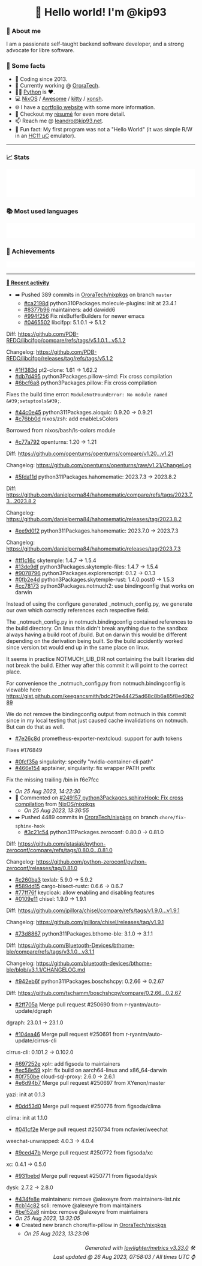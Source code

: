 <!-- README template, populated using this action:
     https://github.com/kip93/kip93/blob/main/.github/workflows/readme.yml. -->

<h1 align="center">👋 Hello world! I'm @kip93</h1> <!-- LOGIN => username -->

### 👤 About me

I am a passionate self-taught backend software developer, and a strong advocate for libre software.


### 💬 Some facts

* 📅 Coding since 2013.
* 💼 Currently working @ [OroraTech](https://ororatech.com/).
* 👨‍💻 [Python](https://github.com/search?q=user%3Akip93&l=python) is ❤️. <!-- LOGIN => username -->
* 💻 [NixOS](https://github.com/NixOS/) /
     [Awesome](https://github.com/awesomeWM/) /
     [kitty](https://github.com/kovidgoyal/kitty/) /
     [xonsh](https://github.com/xonsh/).
* 🌐 I have a [portfolio website](https://kip93.net/) with some more information.
* 📝 Checkout my [résumé](https://kip93.net/resume/) for even more detail.
* 📫 Reach me @ [leandro@kip93.net](mailto:leandro@kip93.net).
* 🎲 Fun fact: My first program was not a "Hello World" (it was simple R/W in an [HC11 µC](https://en.wikipedia.org/wiki/68HC11) emulator).


-----------------------------------------------------------------------------------------------------------------------


### 📈 Stats

![](./stats.svg)


### 📚 Most used languages <!-- by percentage, in decreasing order -->

![](./languages.svg)


### 🏅 Achievements

![](./achievements.svg)


-----------------------------------------------------------------------------------------------------------------------


**[📰 Recent activity](https://github.com/kip93)**
* ➡️ Pushed 389 commits in [OroraTech/nixpkgs](https://github.com/OroraTech/nixpkgs) on branch `master`
  * [#ca2198d](https://github.com/OroraTech/nixpkgs/commit/ca2198d) python310Packages.molecule-plugins: init at 23.4.1
  * [#8377b96](https://github.com/OroraTech/nixpkgs/commit/8377b96) maintainers: add dawidd6
  * [#994f256](https://github.com/OroraTech/nixpkgs/commit/994f256) Fix nixBufferBuilders for newer emacs
  * [#0465502](https://github.com/OroraTech/nixpkgs/commit/0465502) libcifpp: 5.1.0.1 -&gt; 5.1.2

Diff: https://github.com/PDB-REDO/libcifpp/compare/refs/tags/v5.1.0.1...v5.1.2

Changelog: https://github.com/PDB-REDO/libcifpp/releases/tag/refs/tags/v5.1.2
  * [#1ff383d](https://github.com/OroraTech/nixpkgs/commit/1ff383d) pt2-clone: 1.61 -&gt; 1.62.2
  * [#db7d495](https://github.com/OroraTech/nixpkgs/commit/db7d495) python3Packages.pillow-simd: Fix cross compilation
  * [#6bcf6a8](https://github.com/OroraTech/nixpkgs/commit/6bcf6a8) python3Packages.pillow: Fix cross compilation

Fixes the build time error:
`ModuleNotFoundError: No module named &#39;setuptools&#39;`.
  * [#44c0e45](https://github.com/OroraTech/nixpkgs/commit/44c0e45) python311Packages.aioquic: 0.9.20 -&gt; 0.9.21
  * [#c76bb0d](https://github.com/OroraTech/nixpkgs/commit/c76bb0d) nixos/zsh: add enableLsColors

Borrowed from nixos/bash/ls-colors module
  * [#c77a792](https://github.com/OroraTech/nixpkgs/commit/c77a792) openturns: 1.20 -&gt; 1.21

Diff: https://github.com/openturns/openturns/compare/v1.20...v1.21

Changelog: https://github.com/openturns/openturns/raw/v1.21/ChangeLog
  * [#5fda11d](https://github.com/OroraTech/nixpkgs/commit/5fda11d) python311Packages.hahomematic: 2023.7.3 -&gt; 2023.8.2

Diff: https://github.com/danielperna84/hahomematic/compare/refs/tags/2023.7.3...2023.8.2

Changelog: https://github.com/danielperna84/hahomematic/releases/tag/2023.8.2
  * [#ee9d0f2](https://github.com/OroraTech/nixpkgs/commit/ee9d0f2) python311Packages.hahomematic: 2023.7.0 -&gt; 2023.7.3

Changelog: https://github.com/danielperna84/hahomematic/releases/tag/2023.7.3
  * [#ff1c16c](https://github.com/OroraTech/nixpkgs/commit/ff1c16c) skytemple: 1.4.7 -&gt; 1.5.4
  * [#13de9df](https://github.com/OroraTech/nixpkgs/commit/13de9df) python3Packages.skytemple-files: 1.4.7 -&gt; 1.5.4
  * [#9078796](https://github.com/OroraTech/nixpkgs/commit/9078796) python3Packages.explorerscript: 0.1.2 -&gt; 0.1.3
  * [#0fb2e4d](https://github.com/OroraTech/nixpkgs/commit/0fb2e4d) python3Packages.skytemple-rust: 1.4.0.post0 -&gt; 1.5.3
  * [#cc78173](https://github.com/OroraTech/nixpkgs/commit/cc78173) python3Packages.notmuch2: use bindingconfig that works on darwin

Instead of using the configure generated _notmuch_config.py, we generate
our own which correctly references each respective field.

The _notmuch_config.py in notmuch.bindingconfig contained references to
the build directory. On linux this didn&#39;t break anything due to the
sandbox always having a build root of /build. But on darwin this would
be different depending on the derivation being built. So the build
accidently worked since version.txt would end up in the same place on
linux.

It seems in practice NOTMUCH_LIB_DIR not containing the built libraries
did not break the build. Either way after this commit it will point to
the correct place.

For convenience the _notmuch_config.py from notmuch.bindingconfig is
viewable here
https://gist.github.com/keegancsmith/bdc2f0e44425ad68c8b6a85f8ed0b289

We do not remove the bindingconfig output from notmuch in this commit
since in my local testing that just caused cache invalidations on
notmuch. But can do that as well.
  * [#7e26c8d](https://github.com/OroraTech/nixpkgs/commit/7e26c8d) prometheus-exporter-nextcloud: support for auth tokens

Fixes #176849
  * [#0fcf35a](https://github.com/OroraTech/nixpkgs/commit/0fcf35a) singularity: specify &#34;nvidia-container-cli path&#34;
  * [#466e154](https://github.com/OroraTech/nixpkgs/commit/466e154) apptainer, singularity: fix wrapper PATH prefix

Fix the missing trailing /bin in f6e7fcc
  * *On 25 Aug 2023, 14:22:30*
* 💬 Commented on [#249157 python3Packages.sphinxHook: Fix cross compilation](https://github.com/NixOS/nixpkgs/issues/249157) from [NixOS/nixpkgs](https://github.com/NixOS/nixpkgs)
  * *On 25 Aug 2023, 13:36:55*
* ➡️ Pushed 4489 commits in [OroraTech/nixpkgs](https://github.com/OroraTech/nixpkgs) on branch `chore/fix-sphinx-hook`
  * [#3c21c54](https://github.com/OroraTech/nixpkgs/commit/3c21c54) python311Packages.zeroconf: 0.80.0 -&gt; 0.81.0

Diff: https://github.com/jstasiak/python-zeroconf/compare/refs/tags/0.80.0...0.81.0

Changelog: https://github.com/python-zeroconf/python-zeroconf/releases/tag/0.81.0
  * [#c260ba3](https://github.com/OroraTech/nixpkgs/commit/c260ba3) texlab: 5.9.0 -&gt; 5.9.2
  * [#589dd15](https://github.com/OroraTech/nixpkgs/commit/589dd15) cargo-bisect-rustc: 0.6.6 -&gt; 0.6.7
  * [#77ff76f](https://github.com/OroraTech/nixpkgs/commit/77ff76f) keycloak: allow enabling and disabling features
  * [#0109e11](https://github.com/OroraTech/nixpkgs/commit/0109e11) chisel: 1.9.0 -&gt; 1.9.1

Diff: https://github.com/jpillora/chisel/compare/refs/tags/v1.9.0...v1.9.1

Changelog: https://github.com/jpillora/chisel/releases/tag/v1.9.1
  * [#73d8867](https://github.com/OroraTech/nixpkgs/commit/73d8867) python311Packages.bthome-ble: 3.1.0 -&gt; 3.1.1

Diff: https://github.com/Bluetooth-Devices/bthome-ble/compare/refs/tags/v3.1.0...v3.1.1

Changelog: https://github.com/bluetooth-devices/bthome-ble/blob/v3.1.1/CHANGELOG.md
  * [#942eb6f](https://github.com/OroraTech/nixpkgs/commit/942eb6f) python311Packages.boschshcpy: 0.2.66 -&gt; 0.2.67

Diff: https://github.com/tschamm/boschshcpy/compare/0.2.66...0.2.67
  * [#2ff705a](https://github.com/OroraTech/nixpkgs/commit/2ff705a) Merge pull request #250690 from r-ryantm/auto-update/dgraph

dgraph: 23.0.1 -&gt; 23.1.0
  * [#104ea46](https://github.com/OroraTech/nixpkgs/commit/104ea46) Merge pull request #250691 from r-ryantm/auto-update/cirrus-cli

cirrus-cli: 0.101.2 -&gt; 0.102.0
  * [#697252e](https://github.com/OroraTech/nixpkgs/commit/697252e) xplr: add figsoda to maintainers
  * [#ec58e59](https://github.com/OroraTech/nixpkgs/commit/ec58e59) xplr: fix build on aarch64-linux and x86_64-darwin
  * [#0f750be](https://github.com/OroraTech/nixpkgs/commit/0f750be) cloud-sql-proxy: 2.6.0 -&gt; 2.6.1
  * [#e6d94b7](https://github.com/OroraTech/nixpkgs/commit/e6d94b7) Merge pull request #250697 from XYenon/master

yazi: init at 0.1.3
  * [#0dd53d0](https://github.com/OroraTech/nixpkgs/commit/0dd53d0) Merge pull request #250776 from figsoda/clima

clima: init at 1.1.0
  * [#041cf2e](https://github.com/OroraTech/nixpkgs/commit/041cf2e) Merge pull request #250734 from ncfavier/weechat

weechat-unwrapped: 4.0.3 -&gt; 4.0.4
  * [#9ced47b](https://github.com/OroraTech/nixpkgs/commit/9ced47b) Merge pull request #250772 from figsoda/xc

xc: 0.4.1 -&gt; 0.5.0
  * [#931bebd](https://github.com/OroraTech/nixpkgs/commit/931bebd) Merge pull request #250771 from figsoda/dysk

dysk: 2.7.2 -&gt; 2.8.0
  * [#434fe8e](https://github.com/OroraTech/nixpkgs/commit/434fe8e) maintainers: remove @alexeyre from maintainers-list.nix
  * [#cb14c82](https://github.com/OroraTech/nixpkgs/commit/cb14c82) scli: remove @alexeyre from maintainers
  * [#be152a8](https://github.com/OroraTech/nixpkgs/commit/be152a8) nimbo: remove @alexeyre from maintainers
  * *On 25 Aug 2023, 13:32:05*
* ⏺️ Created new branch chore/fix-pillow in [OroraTech/nixpkgs](https://github.com/OroraTech/nixpkgs)
  * *On 25 Aug 2023, 13:23:06*
 <!-- Last activity -->


<h6 align="right"><em>
    Generated with <a href="https://github.com/lowlighter/metrics/tree/latest/">lowlighter/metrics v3.33.0</a> 🛠️<br> <!-- VERSION => MAJOR.minor.patch -->
    Last updated @ 26 Aug 2023, 07:58:03 / All times UTC ⌚ <!-- meta.generated => DD/MM/YYYY, hh:mm -->
</em></h6>
